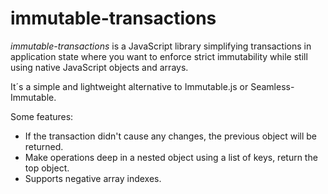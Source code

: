 # immutable-transactions

_immutable-transactions_ is a JavaScript library simplifying transactions in application state where you want to enforce strict immutability while still using native JavaScript objects and arrays.

It´s a simple and lightweight alternative to Immutable.js or Seamless-Immutable.

Some features:

- If the transaction didn't cause any changes, the previous object will be returned.
- Make operations deep in a nested object using a list of keys, return the top object.
- Supports negative array indexes.
